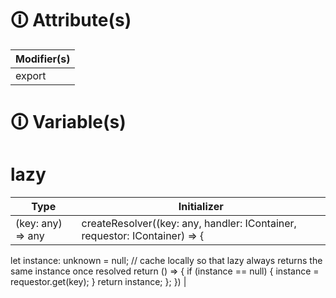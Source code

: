 # &#128712; Attribute(s)

| Modifier(s)                            |
|----------------------------------------|
| export |

# &#128712; Variable(s)

# lazy

| Type                        | Initializer                       |
|-----------------------------|-----------------------------------|
| (key: any) =&gt; any | createResolver((key: any, handler: IContainer, requestor: IContainer) =>  {
let instance: unknown = null; // cache locally so that lazy always returns the same instance once resolved
return () => {
if (instance == null) {
instance = requestor.get(key);
}
return instance;
};
}) |